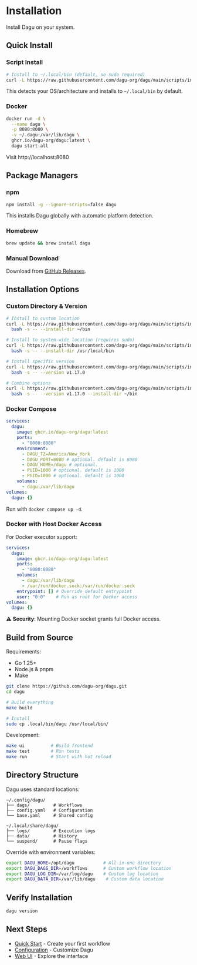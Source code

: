 # Installation

Install Dagu on your system.

## Quick Install

### Script Install

```bash
# Install to ~/.local/bin (default, no sudo required)
curl -L https://raw.githubusercontent.com/dagu-org/dagu/main/scripts/installer.sh | bash
```

This detects your OS/architecture and installs to `~/.local/bin` by default.

### Docker

```bash
docker run -d \
  --name dagu \
  -p 8080:8080 \
  -v ~/.dagu:/var/lib/dagu \
  ghcr.io/dagu-org/dagu:latest \
  dagu start-all
```

Visit http://localhost:8080

## Package Managers

### npm

```bash
npm install -g --ignore-scripts=false dagu 
```

This installs Dagu globally with automatic platform detection.

### Homebrew

```bash
brew update && brew install dagu
```

### Manual Download

Download from [GitHub Releases](https://github.com/dagu-org/dagu/releases).

## Installation Options

### Custom Directory & Version

```bash
# Install to custom location
curl -L https://raw.githubusercontent.com/dagu-org/dagu/main/scripts/installer.sh | \
  bash -s -- --install-dir ~/bin

# Install to system-wide location (requires sudo)
curl -L https://raw.githubusercontent.com/dagu-org/dagu/main/scripts/installer.sh | \
  bash -s -- --install-dir /usr/local/bin

# Install specific version
curl -L https://raw.githubusercontent.com/dagu-org/dagu/main/scripts/installer.sh | \
  bash -s -- --version v1.17.0

# Combine options
curl -L https://raw.githubusercontent.com/dagu-org/dagu/main/scripts/installer.sh | \
  bash -s -- --version v1.17.0 --install-dir ~/bin
```

### Docker Compose

```yaml
services:
  dagu:
    image: ghcr.io/dagu-org/dagu:latest
    ports:
      - "8080:8080"
    environment:
      - DAGU_TZ=America/New_York
      - DAGU_PORT=8080 # optional. default is 8080
      - DAGU_HOME=/dagu # optional.
      - PUID=1000 # optional. default is 1000
      - PGID=1000 # optional. default is 1000
    volumes:
      - dagu:/var/lib/dagu
volumes:
  dagu: {}
```

Run with `docker compose up -d`.

### Docker with Host Docker Access

For Docker executor support:

```yaml
services:
  dagu:
    image: ghcr.io/dagu-org/dagu:latest
    ports:
      - "8080:8080"
    volumes:
      - dagu:/var/lib/dagu
      - /var/run/docker.sock:/var/run/docker.sock
    entrypoint: [] # Override default entrypoint
    user: "0:0"    # Run as root for Docker access
volumes:
  dagu: {}
```

⚠️ **Security**: Mounting Docker socket grants full Docker access.

## Build from Source

Requirements:
- Go 1.25+
- Node.js & pnpm
- Make

```bash
git clone https://github.com/dagu-org/dagu.git
cd dagu

# Build everything
make build

# Install
sudo cp .local/bin/dagu /usr/local/bin/
```

Development:
```bash
make ui          # Build frontend
make test        # Run tests
make run         # Start with hot reload
```

## Directory Structure

Dagu uses standard locations:

```
~/.config/dagu/
├── dags/         # Workflows
├── config.yaml   # Configuration
└── base.yaml     # Shared config

~/.local/share/dagu/
├── logs/         # Execution logs
├── data/         # History
└── suspend/      # Pause flags
```

Override with environment variables:
```bash
export DAGU_HOME=/opt/dagu           # All-in-one directory
export DAGU_DAGS_DIR=/workflows      # Custom workflow location
export DAGU_LOG_DIR=/var/log/dagu    # Custom log location
export DAGU_DATA_DIR=/var/lib/dagu    # Custom data location
```

## Verify Installation

```bash
dagu version
```

## Next Steps

- [Quick Start](/getting-started/quickstart) - Create your first workflow
- [Configuration](/configurations/) - Customize Dagu
- [Web UI](/overview/web-ui) - Explore the interface
